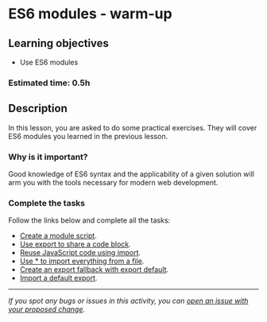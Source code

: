 
# ES6 modules - warm-up

## Learning objectives
- Use ES6 modules

### Estimated time: 0.5h

## Description
In this lesson, you are asked to do some practical exercises. They will cover ES6 modules you learned in the previous lesson.

### Why is it important?
Good knowledge of ES6 syntax and the applicability of a given solution will arm you with the tools necessary for modern web development.

### Complete the tasks
Follow the links below and complete all the tasks:

- [Create a module script](https://www.freecodecamp.org/learn/javascript-algorithms-and-data-structures/es6/create-a-module-script).
- [Use export to share a code block](https://www.freecodecamp.org/learn/javascript-algorithms-and-data-structures/es6/use-export-to-share-a-code-block).
- [Reuse JavaScript code using import](https://www.freecodecamp.org/learn/javascript-algorithms-and-data-structures/es6/reuse-javascript-code-using-import).
- [Use * to import everything from a file](https://www.freecodecamp.org/learn/javascript-algorithms-and-data-structures/es6/use--to-import-everything-from-a-file).
- [Create an export fallback with export default](https://www.freecodecamp.org/learn/javascript-algorithms-and-data-structures/es6/create-an-export-fallback-with-export-default).
- [Import a default export](https://www.freecodecamp.org/learn/javascript-algorithms-and-data-structures/es6/import-a-default-export).


------

_If you spot any bugs or issues in this activity, you can [open an issue with your proposed change](https://github.com/microverseinc/curriculum-transversal-skills/blob/main/git-github/articles/open_issue.md)._
